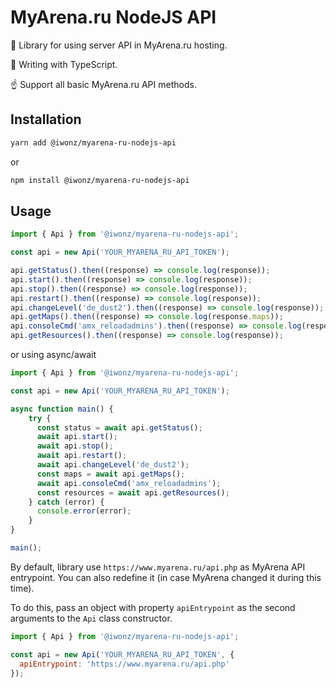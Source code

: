 # MyArena.ru NodeJS API
🔫 Library for using  server API in MyArena.ru hosting.

🤘 Writing with TypeScript.

☝️ Support all basic MyArena.ru API methods.

## Installation
```bash
yarn add @iwonz/myarena-ru-nodejs-api
```
or
```bash
npm install @iwonz/myarena-ru-nodejs-api
```

## Usage
```javascript
import { Api } from '@iwonz/myarena-ru-nodejs-api';

const api = new Api('YOUR_MYARENA_RU_API_TOKEN');

api.getStatus().then((response) => console.log(response));
api.start().then((response) => console.log(response));
api.stop().then((response) => console.log(response));
api.restart().then((response) => console.log(response));
api.changeLevel('de_dust2').then((response) => console.log(response));
api.getMaps().then((response) => console.log(response.maps));
api.consoleCmd('amx_reloadadmins').then((response) => console.log(response));
api.getResources().then((response) => console.log(response));
```
or using async/await
```javascript
import { Api } from '@iwonz/myarena-ru-nodejs-api';

const api = new Api('YOUR_MYARENA_RU_API_TOKEN');

async function main() {
    try {
      const status = await api.getStatus();
      await api.start();
      await api.stop();
      await api.restart();
      await api.changeLevel('de_dust2');
      const maps = await api.getMaps();
      await api.consoleCmd('amx_reloadadmins');
      const resources = await api.getResources();
    } catch (error) {
      console.error(error);
    }
}

main();
```
By default, library use `https://www.myarena.ru/api.php` as MyArena API entrypoint.
You can also redefine it (in case MyArena changed it during this time).

To do this, pass an object with property `apiEntrypoint` as the second arguments to the `Api` class constructor.
```javascript
import { Api } from '@iwonz/myarena-ru-nodejs-api';

const api = new Api('YOUR_MYARENA_RU_API_TOKEN', {
  apiEntrypoint: 'https://www.myarena.ru/api.php'
});
```

